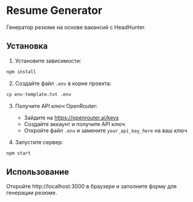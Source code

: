 # Resume Generator

Генератор резюме на основе вакансий с HeadHunter.

## Установка

1. Установите зависимости:
```bash
npm install
```

2. Создайте файл `.env` в корне проекта:
```bash
cp env-template.txt .env
```

3. Получите API ключ OpenRouter:
   - Зайдите на https://openrouter.ai/keys
   - Создайте аккаунт и получите API ключ
   - Откройте файл `.env` и замените `your_api_key_here` на ваш ключ

4. Запустите сервер:
```bash
npm start
```

## Использование

Откройте http://localhost:3000 в браузере и заполните форму для генерации резюме.
